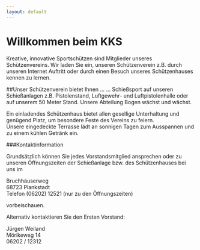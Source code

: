 ```yaml
---
layout: default
---
```

 
# Willkommen beim KKS
Kreative, innovative Sportschützen sind Mitglieder unseres Schützenvereins. Wir laden Sie ein, unseren Schützenverein z.B. durch unseren Internet Auftritt oder durch einen Besuch unseres Schützenhauses kennen zu lernen.

##Unser Schützenverein bietet Ihnen ...
... Schießsport auf unseren Schießanlagen z.B. Pistolenstand, Luftgewehr- und Luftpistolenhalle oder auf unserem 50 Meter Stand. Unsere Abteilung Bogen wächst und wächst.

Ein einladendes Schützenhaus bietet allen gesellige Unterhaltung und genügend Platz, um besondere Feste des Vereins zu feiern.   
Unsere eingedeckte Terrasse lädt an sonnigen Tagen zum Ausspannen und zu einem kühlen Getränk ein.


###Kontaktinformation

Grundsätzlich können Sie jedes Vorstandsmitglied ansprechen oder zu unseren Öffnungszeiten der Schießanlage bzw. des Schützenhauses bei uns im 

Bruchhäuserweg  
68723 Plankstadt    
Telefon (06202) 12521  (nur zu den Öffnungszeiten)

vorbeischauen.

Alternativ kontaktieren Sie den Ersten Vorstand: 

Jürgen Weiland  
Mörikeweg 14  
06202 / 12312  

